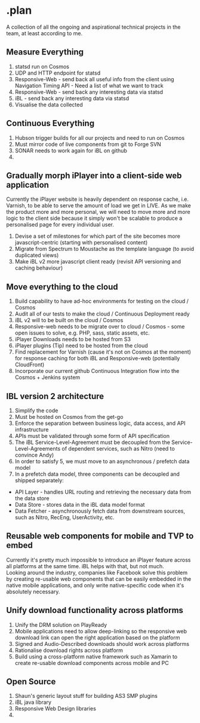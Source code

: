 .plan
=====
A collection of all the ongoing and aspirational technical projects in the team, at least according to me.

Measure Everything
------------------

1. statsd run on Cosmos
2. UDP and HTTP endpoint for statsd
3. Responsive-Web - send back all useful info from the client using Navigation Timing API - Need a list of what we want to track
4. Responsive-Web - send back any interesting data via statsd
5. iBL - send back any interesting data via statsd
6. Visualise the data collected 

Continuous Everything
---------------------
1. Hubson trigger builds for all our projects and need to run on Cosmos
2. Must mirror code of live components from git to Forge SVN
3. SONAR needs to work again for iBL on github
4. 

Gradually morph iPlayer into a client-side web application
----------------------------------------------------------
Currently the iPlayer website is heavily dependent on response cache, i.e. Varnish, to be able to serve the amount of load we get in LIVE. As we make the product more and more personal, we will need to move more and more logic to the client side because it simply won't be scalable to produce a personalised page for every individual user.

1. Devise a set of milestones for which part of the site becomes more javascript-centric (starting with personalised content)
2. Migrate from Spectrum to Moustache as the template language (to avoid duplicated views)
3. Make iBL v2 more javascript client ready (revisit API versioning and caching behaviour)

Move everything to the cloud
----------------------------

1. Build capability to have ad-hoc environments for testing on the cloud / Cosmos
2. Audit all of our tests to make the cloud / Continuous Deployment ready
2. iBL v2 will to be built on the cloud / Cosmos
3. Responsive-web needs to be migrate over to cloud / Cosmos - some open issues to solve, e.g. PHP, sass, static assets, etc.
4. iPlayer Downloads needs to be hosted from S3
5. iPlayer plugins (Tip) need to be hosted from the cloud
6. Find replacement for Varnish (cause it's not on Cosmos at the moment) for response caching for both iBL and Responsive-web (potentially CloudFront)
7. Incorporate our current github Continuous Integration flow into the Cosmos + Jenkins system

IBL version 2 architecture
--------------------------
1. Simplify the code
2. Must be hosted on Cosmos from the get-go
3. Enforce the separation between business logic, data access, and API infrastructure
4. APIs must be validated through some form of API specification
5. The iBL Service-Level-Agreement must be decoupled from the Service-Level-Agreements of dependent services, such as Nitro (need to convince Andy)
6. In order to satisfy 5, we must move to an asynchronous / prefetch data model
7. In a prefetch data model, three components can be decoupled and shipped separately:
 * API Layer - handles URL routing and retrieving the necessary data from the data store
 * Data Store - stores data in the iBL data model format
 * Data Fetcher - asynchronously fetch data from downstream sources, such as Nitro, RecEng, UserActivity, etc.

Reusable web components for mobile and TVP to embed
---------------------------------------------------
Currently it's pretty much impossible to introduce an iPlayer feature across all platforms at the same time. iBL helps with that, but not much.  
Looking around the industry, companies like Facebook solve this problem by creating re-usable web components that can be easily embedded in the native mobile applications, and only write native-specific code when it's absolutely necessary.


Unify download functionality across platforms
---------------------------------------------
1. Unify the DRM solution on PlayReady
2. Mobile applications need to allow deep-linking so the responsive web download link can open the right application based on the platform
3. Signed and Audio-Described downloads should work across platforms
4. Rationalise download rights across platform
5. Build using a cross-platform native framework such as Xamarin to create re-usable download components across mobile and PC

Open Source
-----------
1. Shaun's generic layout stuff for building AS3 SMP plugins
2. iBL java library
3. Responsive Web Design libraries
4. 
